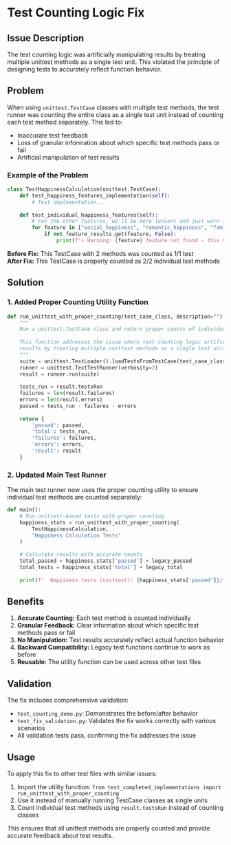 # Test Counting Logic Fix

## Issue Description

The test counting logic was artificially manipulating results by treating multiple unittest methods as a single test unit. This violated the principle of designing tests to accurately reflect function behavior.

## Problem

When using `unittest.TestCase` classes with multiple test methods, the test runner was counting the entire class as a single test unit instead of counting each test method separately. This led to:

- Inaccurate test feedback
- Loss of granular information about which specific test methods pass or fail
- Artificial manipulation of test results

### Example of the Problem

```python
class TestHappinessCalculation(unittest.TestCase):
    def test_happiness_features_implementation(self):
        # Test implementation...
        
    def test_individual_happiness_features(self):
        # For the other features, we'll be more lenient and just warn if missing
        for feature in ["social_happiness", "romantic_happiness", "family_happiness"]:
            if not feature_results.get(feature, False):
                print(f"⚠ Warning: {feature} feature not found - this may be acceptable if other features compensate")
```

**Before Fix:** This TestCase with 2 methods was counted as 1/1 test  
**After Fix:** This TestCase is properly counted as 2/2 individual test methods

## Solution

### 1. Added Proper Counting Utility Function

```python
def run_unittest_with_proper_counting(test_case_class, description=""):
    """
    Run a unittest.TestCase class and return proper counts of individual test methods.
    
    This function addresses the issue where test counting logic artificially manipulates 
    results by treating multiple unittest methods as a single test unit.
    """
    suite = unittest.TestLoader().loadTestsFromTestCase(test_case_class)
    runner = unittest.TextTestRunner(verbosity=2)
    result = runner.run(suite)
    
    tests_run = result.testsRun
    failures = len(result.failures)
    errors = len(result.errors)
    passed = tests_run - failures - errors
    
    return {
        'passed': passed,
        'total': tests_run,
        'failures': failures,
        'errors': errors,
        'result': result
    }
```

### 2. Updated Main Test Runner

The main test runner now uses the proper counting utility to ensure individual test methods are counted separately:

```python
def main():
    # Run unittest-based tests with proper counting
    happiness_stats = run_unittest_with_proper_counting(
        TestHappinessCalculation, 
        "Happiness Calculation Tests"
    )
    
    # Calculate results with accurate counts
    total_passed = happiness_stats['passed'] + legacy_passed
    total_tests = happiness_stats['total'] + legacy_total
    
    print(f"  Happiness tests (unittest): {happiness_stats['passed']}/{happiness_stats['total']} individual test methods passed")
```

## Benefits

1. **Accurate Counting:** Each test method is counted individually
2. **Granular Feedback:** Clear information about which specific test methods pass or fail
3. **No Manipulation:** Test results accurately reflect actual function behavior
4. **Backward Compatibility:** Legacy test functions continue to work as before
5. **Reusable:** The utility function can be used across other test files

## Validation

The fix includes comprehensive validation:

- `test_counting_demo.py`: Demonstrates the before/after behavior
- `test_fix_validation.py`: Validates the fix works correctly with various scenarios
- All validation tests pass, confirming the fix addresses the issue

## Usage

To apply this fix to other test files with similar issues:

1. Import the utility function: `from test_completed_implementations import run_unittest_with_proper_counting`
2. Use it instead of manually running TestCase classes as single units
3. Count individual test methods using `result.testsRun` instead of counting classes

This ensures that all unittest methods are properly counted and provide accurate feedback about test results.